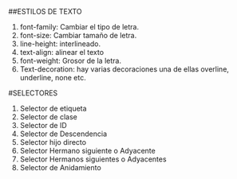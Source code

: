 ##ESTILOS DE TEXTO

1. font-family: Cambiar el tipo de letra.
2. font-size: Cambiar tamaño de letra.
3. line-height: interlineado.
4. text-align: alinear el texto
5. font-weight: Grosor de la letra.
6. Text-decoration: hay varias decoraciones una de ellas overline, underline, none etc.



#SELECTORES

1. Selector de etiqueta
2. Selector de clase
3. Selector de ID
4. Selector de Descendencia
5. Selector hijo directo
6. Selector Hermano siguiente o Adyacente
7. Selector Hermanos siguientes o Adyacentes
8. Selector de Anidamiento



